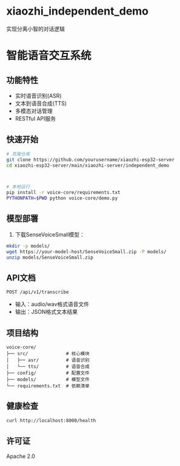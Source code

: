 # xiaozhi_independent_demo
实现分离小智的对话逻辑

# 智能语音交互系统

## 功能特性
- 实时语音识别(ASR) 
- 文本到语音合成(TTS)
- 多模态对话管理
- RESTful API服务

## 快速开始
```bash
# 克隆仓库
git clone https://github.com/yourusername/xiaozhi-esp32-server
cd xiaozhi-esp32-server/main/xiaozhi-server/independent_demo



# 本地运行
pip install -r voice-core/requirements.txt
PYTHONPATH=$PWD python voice-core/demo.py
```

## 模型部署
1. 下载SenseVoiceSmall模型：
```bash
mkdir -p models/
wget https://your-model-host/SenseVoiceSmall.zip -P models/
unzip models/SenseVoiceSmall.zip
```

## API文档
`POST /api/v1/transcribe`
- 输入：audio/wav格式语音文件
- 输出：JSON格式文本结果

## 项目结构
```
voice-core/
├── src/              # 核心模块
│   ├── asr/          # 语音识别
│   └── tts/          # 语音合成
├── config/           # 配置文件
├── models/           # 模型文件
└── requirements.txt  # 依赖清单
```

## 健康检查
```bash
curl http://localhost:8000/health
```

## 许可证
Apache 2.0
